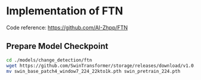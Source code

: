 # Implementation of FTN

Code reference: https://github.com/AI-Zhpp/FTN

## Prepare Model Checkpoint

```bash
cd ./models/change_detection/ftn
wget https://github.com/SwinTransformer/storage/releases/download/v1.0.0/swin_base_patch4_window7_224_22kto1k.pth
mv swin_base_patch4_window7_224_22kto1k.pth swin_pretrain_224.pth
```
